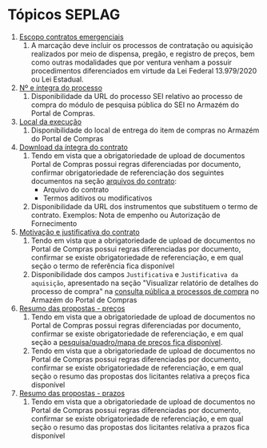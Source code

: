 # Tópicos SEPLAG

1. [Escopo contratos emergenciais](https://github.com/transparencia-mg/especificacoes-portal-transparencia/issues/18)
    1. A marcação deve incluir os processos de contratação ou aquisição realizados por meio de dispensa, pregão, e registro de preços, bem como outras modalidades que por ventura venham a possuir procedimentos diferenciados em virtude da Lei Federal 13.979/2020 ou Lei Estadual.
1. [Nº e íntegra do processo](https://github.com/transparencia-mg/especificacoes-portal-transparencia/issues/17)
    1. Disponibilidade da URL do processo SEI relativo ao processo de compra do módulo de pesquisa pública do SEI no Armazém do Portal de Compras.
1. [Local da execução](https://github.com/transparencia-mg/especificacoes-portal-transparencia/issues/23)
    1. Disponibilidade do local de entrega do item de compras no Armazém do Portal de Compras
1. [Download da íntegra do contrato](https://github.com/transparencia-mg/especificacoes-portal-transparencia/issues/21)
    1. Tendo em vista que a obrigatoriedade de upload de documentos Portal de Compras possui regras diferenciadas por documento, confirmar obrigatoriedade de referenciação dos seguintes documentos na seção [arquivos do contrato](https://www1.compras.mg.gov.br/contrato/gestaocontratos/arquivosContrato.html?idContrato=162367):
        * Arquivo do contrato
        * Termos aditivos ou modificativos
    1. Disponibilidade da URL dos instrumentos que substituem o termo de contrato. Exemplos: Nota de empenho ou Autorização de Fornecimento
1. [Motivação e justificativa do contrato](https://github.com/transparencia-mg/especificacoes-portal-transparencia/issues/14)
    1. Tendo em vista que a obrigatoriedade de upload de documentos no Portal de Compras possui regras diferenciadas por documento, confirmar se existe obrigatoriedade de referenciação, e em qual seção o termo de referência fica disponível
    1. Disponibilidade dos campos `Justificativa` e `Justificativa da aquisição`, apresentado na seção "Visualizar relatório de detalhes do processo de compra" na [consulta pública a processos de compra](https://www1.compras.mg.gov.br/processocompra/processo/consultaProcessoCompra.html?metodo=pesquisar&codigoUnidadeCompra=1501561&numero=5&ano=2020#) no Armazém do Portal de Compras
1. [Resumo das propostas - preços](https://github.com/transparencia-mg/especificacoes-portal-transparencia/issues/15)
    1. Tendo em vista que a obrigatoriedade de upload de documentos no Portal de Compras possui regras diferenciadas por documento, confirmar se existe obrigatoriedade de referenciação, e em qual seção a [pesquisa/quadro/mapa de preços fica disponível](http://www.compras.mg.gov.br/images/stories/arquivoslicitacoes/2020/SEPLAG/07-05-2020/precos-ktk.pdf).
    1. Tendo em vista que a obrigatoriedade de upload de documentos no Portal de Compras possui regras diferenciadas por documento, confirmar se existe obrigatoriedade de referenciação, e em qual seção o resumo das propostas dos licitantes relativa a preços fica disponível
1. [Resumo das propostas - prazos](https://github.com/transparencia-mg/especificacoes-portal-transparencia/issues/16)
    1. Tendo em vista que a obrigatoriedade de upload de documentos no Portal de Compras possui regras diferenciadas por documento, confirmar se existe obrigatoriedade de referenciação, e em qual seção o resumo das propostas dos licitantes relativa a prazos fica disponível
